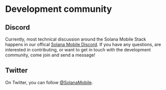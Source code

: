 # Development community

## Discord

Currently, most technical discussion around the Solana Mobile Stack happens in our offical [Solana Mobile Discord](https://discord.gg/solanamobile).
If you have any questions, are interested in contributing, or want to get in touch with the development community, come join and send a message!

## Twitter

On Twitter, you can follow [@SolanaMobile](https://twitter.com/solanamobile).